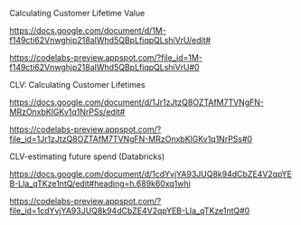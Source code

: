 Calculating Customer Lifetime Value

https://docs.google.com/document/d/1M-f149cti62Vnwghjp218aIWhd5QBpLfiqpQLshiVrU/edit#

https://codelabs-preview.appspot.com/?file_id=1M-f149cti62Vnwghjp218aIWhd5QBpLfiqpQLshiVrU#0

CLV: Calculating Customer Lifetimes

https://docs.google.com/document/d/1Jr1zJtzQ8OZTAfM7TVNgFN-MRzOnxbKlGKv1q1NrPSs/edit#

https://codelabs-preview.appspot.com/?file_id=1Jr1zJtzQ8OZTAfM7TVNgFN-MRzOnxbKlGKv1q1NrPSs#0

CLV-estimating future spend (Databricks)

https://docs.google.com/document/d/1cdYvjYA93JUQ8k94dCbZE4V2qpYEB-Lla_qTKze1ntQ/edit#heading=h.689k60xq1whi

https://codelabs-preview.appspot.com/?file_id=1cdYvjYA93JUQ8k94dCbZE4V2qpYEB-Lla_qTKze1ntQ#0





